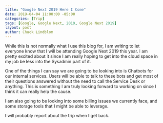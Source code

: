 ```yaml
---
title: "Google Next 2019 Here I Come"
date: 2019-04-04 11:00:00 -05:00
categories: [Trip]
tags: [Google, Google Next, 2019, Google Next 2019]
layout: post
author: Chuck Lindblom
---
```


While this is not normally what I use this blog for, I am writing to let everyone know that I will be attending Google Next 2019 this year. I am pretty excited about it since I am really hoping to get into the cloud space in my job be less into the Sysadmin part of it.

One of the things I can say we are going to be looking into is Chatbots for our internal services. Users will be able to talk to these bots and get most of their questions answered without the need to call the Service Desk or anything. This is something I am truly looking forward to working on since I think it can really help the cause.

I am also going to be looking into some billing issues we currently face, and some storage tools that I might be able to leverage.

I will probably report about the trip when I get back.